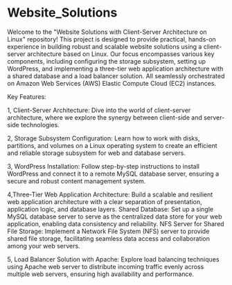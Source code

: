 # Website_Solutions
Welcome to the "Website Solutions with Client-Server Architecture on Linux" repository! This project is designed to provide practical, hands-on experience in building robust and scalable website solutions using a client-server architecture based on Linux. Our focus encompasses various key components, including configuring the storage subsystem, setting up WordPress, and implementing a three-tier web application architecture with a shared database and a load balancer solution. All seamlessly orchestrated on Amazon Web Services (AWS) Elastic Compute Cloud (EC2) instances.

Key Features:

1, Client-Server Architecture: Dive into the world of client-server architecture, where we explore the synergy between client-side and server-side technologies.

2, Storage Subsystem Configuration: Learn how to work with disks, partitions, and volumes on a Linux operating system to create an efficient and reliable storage subsystem for web and database servers.

3, WordPress Installation: Follow step-by-step instructions to install WordPress and connect it to a remote MySQL database server, ensuring a secure and robust content management system.

4,Three-Tier Web Application Architecture: Build a scalable and resilient web application architecture with a clear separation of presentation, application logic, and database layers. Shared Database: Set up a single MySQL database server to serve as the centralized data store for your web application, enabling data consistency and reliability. NFS Server for Shared File Storage: Implement a Network File System (NFS) server to provide shared file storage, facilitating seamless data access and collaboration among your web servers.

5, Load Balancer Solution with Apache: Explore load balancing techniques using Apache web server to distribute incoming traffic evenly across multiple web servers, ensuring high availability and performance.
